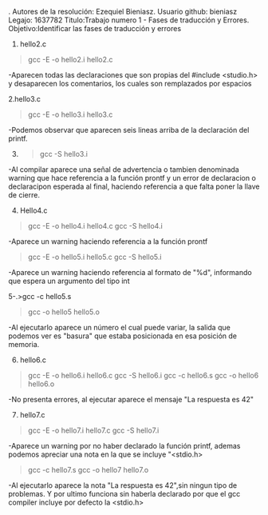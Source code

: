 . Autores de la resolución: Ezequiel Bieniasz.
Usuario github: bieniasz
Legajo: 1637782
Titulo:Trabajo numero 1 - Fases de traducción y Errores.
Objetivo:Identificar las fases de traducción y errores
1.  hello2.c
>gcc -E -o hello2.i hello2.c

-Aparecen todas las declaraciones que son propias del #include <studio.h> y desaparecen los comentarios, los cuales son remplazados por espacios

2.hello3.c
>gcc -E -o hello3.i hello3.c

-Podemos observar que aparecen seis lineas arriba de la declaración del printf.

3. >gcc -S hello3.i

-Al compilar aparece una señal de advertencia o tambien denominada warning que hace referencia a la función prontf y un error de declaracion o declaracipon esperada al final, haciendo referencia a que falta poner la llave de cierre.

4. Hello4.c 

>gcc -E -o hello4.i hello4.c
>gcc -S hello4.i

-Aparece un warning haciendo referencia a la función prontf

>gcc -E -o hello5.i hello5.c
>gcc -S hello5.i

-Aparece un warning haciendo referencia al formato de "%d", informando que espera un argumento del tipo int

5-.>gcc -c hello5.s
>gcc -o hello5 hello5.o

-Al ejecutarlo aparece un número el cual puede variar, la salida que podemos ver es "basura" que estaba posicionada en esa posición de memoria.

6. hello6.c
>gcc -E -o hello6.i hello6.c
>gcc -S hello6.i
>gcc -c hello6.s
>gcc -o hello6 hello6.o

-No presenta errores, al ejecutar aparece el mensaje "La respuesta es 42"

7. hello7.c
>gcc -E -o hello7.i hello7.c
>gcc -S hello7.i

-Aparece un warning por no haber declarado la función printf, ademas podemos apreciar una nota en la que se incluye "<stdio.h>

>gcc -c hello7.s
>gcc -o hello7 hello7.o

-Al ejecutarlo aparece la nota "La respuesta es 42",sin ningun tipo de problemas.
Y por ultimo funciona sin haberla declarado por que el gcc compiler incluye por defecto la <stdio.h>
